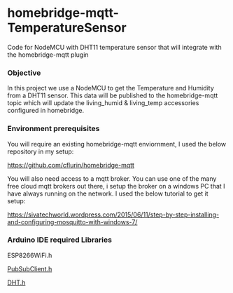 # homebridge-mqtt-TemperatureSensor
Code for NodeMCU with DHT11 temperature sensor that will integrate with the homebridge-mqtt plugin

### Objective
In this project we use a NodeMCU to get the Temperature and Humidity from a DHT11 sensor.  This data will be published to the homebridge-mqtt topic which will update the living_humid & living_temp accessories configured in homebridge.  

### Environment prerequisites
You will require an existing homebridge-mqtt enviornment, I used the below repository in my setup:

https://github.com/cflurin/homebridge-mqtt

You will also need access to a mqtt broker. You can use one of the many free cloud mqtt brokers out there, i setup the broker on a windows PC that I have always running on the network. I used the below tutorial to get it setup:

https://sivatechworld.wordpress.com/2015/06/11/step-by-step-installing-and-configuring-mosquitto-with-windows-7/

### Arduino IDE required Libraries
ESP8266WiFi.h

[PubSubClient.h](https://pubsubclient.knolleary.net/)

[DHT.h](http://osoyoo.com/wp-content/uploads/samplecode/DHT.zip)



